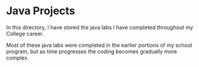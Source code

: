 # Java Projects

In this directory, I have stored the java labs I have completed throughout my College career.

Most of these java labs were completed in the earlier portions of my school program, but as time 
progresses the coding becomes gradually more complex.
